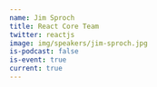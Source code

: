 ```yaml
---
name: Jim Sproch
title: React Core Team
twitter: reactjs
image: img/speakers/jim-sproch.jpg
is-podcast: false
is-event: true
current: true
---
```

